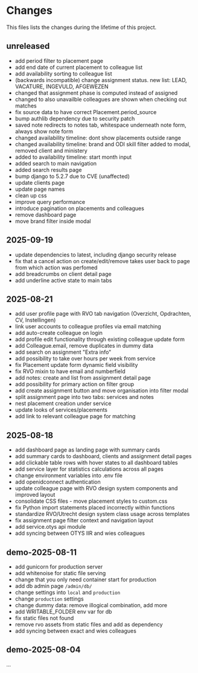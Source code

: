 # Changes
This files lists the changes during the lifetime of this project.

## unreleased
- add period filter to placement page
- add end date of current placement to colleague list
- add availability sorting to colleague list
- (backwards incompatible) change assignment status. new list: LEAD, VACATURE, INGEVULD, AFGEWEZEN
- changed that assignment phase is computed instead of assigned
- changed to also unavailble colleagues are shown when checking out matches
- fix source data to have correct Placement.period_source
- bump authlib dependency due to security patch
- saved note redirects to notes tab, whitespace underneath note form, always show note form
- changed availability timeline: dont show placements outside range
- changed availability timeline: brand and ODI skill filter added to modal, removed client and ministery
- added to availability timeline: start month input
- added search to main navigation
- added search results page
- bump django to 5.2.7 due to CVE (unaffected)
- update clients page
- update page names
- clean up css
- improve query performance
- introduce pagination on placements and colleagues
- remove dashboard page
- move brand filter inside modal

## 2025-09-19
- update dependencies to latest, including django security release
- fix that a cancel action on create/edit/remove takes user back to page from which action was perfomed
- add breadcrumbs on client detail page
- add underline active state to main tabs

## 2025-08-21
- add user profile page with RVO tab navigation (Overzicht, Opdrachten, CV, Instellingen)
- link user accounts to colleague profiles via email matching
- add auto-create colleague on login
- add profile edit functionality through existing colleague update form
- add Colleague.email, remove duplicates in dummy data
- add search on assignment "Extra info"
- add possibility to take over hours per week from service
- fix Placement update form dynamic field visibility
- fix RVO mixin to have email and numberfield
- add notes: create and list from assignment detail page
- add possibility for primary action on filter group
- add create assignment button and move organisation into filter modal
- split assignment page into two tabs: services and notes
- nest placement creation under service
- update looks of services/placements
- add link to relevant colleague page for matching

## 2025-08-18
- add dashboard page as landing page with summary cards
- add summary cards to dashboard, clients and assignment detail pages
- add clickable table rows with hover states to all dashboard tables
- add service layer for statistics calculations across all pages
- change environment variables into .env file
- add openidconnect authentication
- update colleague page with RVO design system components and improved layout
- consolidate CSS files - move placement styles to custom.css
- fix Python import statements placed incorrectly within functions
- standardize RVO/Utrecht design system class usage across templates
- fix assignment page filter context and navigation layout
- add service.otys api module
- add syncing between OTYS IIR and wies colleagues

## demo-2025-08-11
- add gunicorn for production server
- add whitenoise for static file serving
- change that you only need container start for production
- add db admin page `/admin/db/`
- change settings into `local` and `production`
- change `production` settings
- change dummy data: remove illogical combination, add more
- add WRITABLE_FOLDER env var for db
- fix static files not found
- remove rvo assets from static files and add as dependency
- add syncing between exact and wies colleagues

## demo-2025-08-04
...
